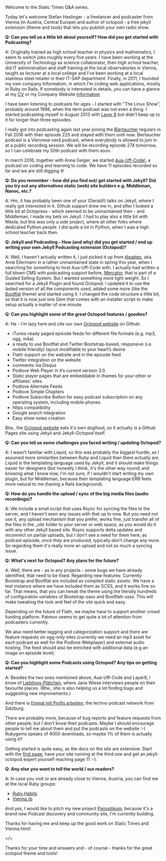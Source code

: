 Welcome to the Static Times Q&A series. 

Today let's welcome Stefan Haslinger - a freelancer and podcaster
from Vienna (in Austria, Central Europe) and author of octopod - a free jekyll extension (theme and tools) 
that lets you publish your own radio show.


**Q: Can you tell us a little bit about yourself? How did you get started with Podcasting?**

A: Originally trained as high school teacher in physics and mathematics,
I seem to switch jobs roughly every five years. I have been working at
the University of Technology as science collaborator, then high school
teacher, did IT administration and staff training at the local
observatories in Vienna, taught as lecturer at a local college and I've
been working at a local stainless steel retailer in their IT-SAP
department. Finally, in 2011, I founded my own company Informatom, in
which I'm coding web applications, mostly in Ruby on Rails.
If somebody is interested in details, you can have a glance at my
[CV](https://www.informatom.com/cv/) or my Company Website
[Informatom](https://informatom.com)

I have been listening to podcasts for ages - I started with "The Linux
Show", probably around 1998, when the term podcast was not even a thing.
I started podcasting myself in August 2013 with [Layer
8](https://layer8.informatom.com/) but didn't keep up to it for longer
than three episodes.

I really got into podcasting again last year joining the
[Biertaucher](http://biertaucher.at) regulars in Fall 2016 with their
episode 225 and stayed with them until now. Biertaucher podcast is a
Viennese nerd podcast, where everybody is allowed to join in at a public
recording session. We will be recording episode 274 tomorrow, so I can
celebrate my 50th podcast with them soon.

In march 2016, together with Anna Geiger, we started
[Aua-Uff-Code!](https://aua-uff-co.de/), a podcast on coding and
learning to code. We have 11 episodes recorded so far and we are still
digging it!

**Q: Do you remember - how did you find out/ get started with Jekyll?
Did you try out any alternatives static (web) site builders e.g.
Middleman, Nanoc, etc.?**

A: Hm, it has probably been one of your (Gerald!) talks on Jekyll, where I
really got interested in it. Github support drew me in, and after I
looked a little bit at Octopress - which seemed to be unmaintained then - and Middleman, 
I made my bets on Jekyll.
I had to play also a little bit with Nikola, but this was only a side
project, where all other folks where dedicated Python people. I did
quite a lot in Python, when I was a high school teacher back then.

**Q: Jekyll and Podcasting - How (and why) did you get started / end up writing your own Jekyll
Podcasting extension (Octopod)?**

A: Well, I haven't actually written it, I just picked it up from
[@pattex](http://twitter.com/pattex), aka. Arne Eilermann in a rather
unmaintained state in spring this year, when I searching for something
to host Aua-Uff-Code with.
I actually had written a full blown CMS with podcasting support before,
[Mercator](https://github.com/informatom/mercator), that is part of a
Guided Selling System. But I wanted something more light weight. So I
searched for a Jekyll Plugin and found Octopod.
I updated it to use the lasted version of all the components used, added
some more (like the [Bootflat](http://bootflat.github.io/) theme) and
started using it. I changed the code structure a little bit, so that it
is now just one Gem that comes with an installer script to make setup
actually a matter of one minute.


**Q: Can you highlight some of the great Octopod features / goodies?**

A: Ha - I'm lazy here and cite our own [Octopod website](https://jekyll-octopod.github.io) on Github:

* iTunes-ready paged episode feeds for different file formats (e.g. mp3, ogg, m4a)
* a ready to use Bootflat and Twitter Bootstrap-based, responsive (i.e. mobile friendly) layout modifiable to your heart’s desire
* Flattr support on the website and in the episode feed
* Twitter integration on the website
* comments via Disqus
* Podlove Web Player in it’s current version 3.0.
* Static player pages that are embeddable in iframes for your other or affiliates' sites
* Podlove Alternate Feeds
* Podlove Simple Chapters
* Podlove Subscribe Button for easy podcast subscription on any operating system, including mobile phones
* https compatibility
* Google search integration
* Easy show notes creation

Btw., the [Octopod website](https://jekyll-octopod.github.io)
eats it's own dogfood, so it actually is a Github Pages site using
Jekyll and Jekyll-Octopod itself.

**Q: Can you tell us some challenges you faced writing / updating Octopod?**

A: I wasn't familiar with Liquid, so this was probably the biggest hurdle,
as I assumed more similarities between Ruby and Liquid than there
actually are.
Liquid is the templating language used by Jekyll, and it should make
things easier for designers (but honestly I think, it's the other way
round) and knowing what I know now, I'm not sure, if I wouldn't start
writing my own plugin, but for Middleman, because their templating
language ERB feels more natural to me (having a Rails background).

**Q: How do you handle the upload / sync of the big media files (audio recordings)?**

A: We include a small script that uses Rsync for syncing the files to the
server, and I haven't seen any issues with that up to now.
But you need not use it, any upload mechanism that you prefer, works
fine, just transfer all of the files in the *_site* folder to your
server or web space, as you would do it with any other Jekyll based site.
Rsync supports delta updates and reconnect on partial uploads, but I
don't see a need for them here, as podcast episode, once they are
produced, typically don't change any more. So regarding them it's really
more an upload and not so much a syncing issue.

**Q: What's next for Octopod? Any plans for the future?**

A: Well, there are - as in any projects - some bugs we have already
identified, that need to be fixed.
Regarding new features: Currently Bootstrap and Bootflat are included as
compiled static assets. We have a test instance where we have included
them as SCSS, and it works fine so far. That means, that
you can tweak the theme using the literally hundreds of configuration
variables of Bootstrap-sass and Bootflatt-sass.
This will make tweaking the look and feel of the site quick and easy.

Depending on the future of Flattr, we maybe have to support another
crowd funding platform. Patreon seems to get quite a lot of attention
from podcasters currently.

We also need better tagging and categorization support and there are
feature requests on ogg-only sites (currently we need an mp3 asset for
each podcast as well for the Podlove Webplayer) and external audio hosting.
The feed should also be enriched with additional data (e.g an image on
episode level).

**Q: Can you highlight some Podcasts using Octopod? Any tips on getting started?**

A: Besides the two ones mentioned above, Aua-Uff-Code and Layer8, I know of
[Lieblings-Plätchen](http://lieblings-plaetzchen.com/), where Jana Wiese
interviews people on their favourite places. (Btw., she is also helping
us a lot finding bugs and suggesting new improvements.)

And there is [Einmal mit Profis arbeiten](https://1mpa.chaostreff.at/),
the techno podcast network from Salzburg.

There are probably more, because of bug reports and feature requests
from other people, but I don't know their podcasts. Maybe I should
encourage people to tell me about them and put the podcasts on the
website :-) Rubygems speaks of 4000 downloads, so maybe 1% of them is
actually using it?

Getting started is quite easy, as the docs on the site are extensive:
Start with the [first
page](https://jekyll-octopod.github.io/prerequisites/), have your site
running at the third one and get an jekyll-octopod expert yourself
reaching page 11  :-).

**Q: Any else you want to tell the world / our readers?**

A: In case you visit or are already close to Vienna, Austria, you can find
me at the local Ruby groups:

* [Ruby Habits](https://meetup.com/RubyHabits)
* [Vienna.rb](https://meetup.com/vienna-rb)

And yes, I would like to pitch my new project
[Panoptikum](https://www.panoptikum.io/), because it's a brand new
Podcast discovery and community site, I'm currently building.

Thanks for having me and keep up the good work on Static Times and
Vienna.html!

</>

Thanks for your time and answers and - of course - thanks for the great octopod theme and tools!

